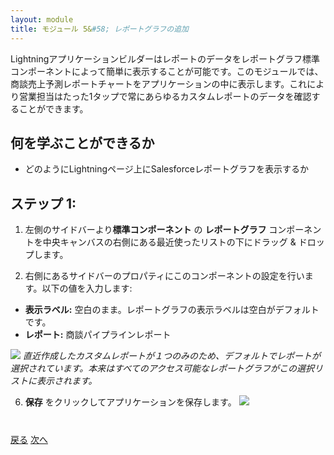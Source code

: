 ```yaml
---
layout: module
title: モジュール 5&#58; レポートグラフの追加
---
```

Lightningアプリケーションビルダーはレポートのデータをレポートグラフ標準コンポーネントによって簡単に表示することが可能です。このモジュールでは、商談売上予測レポートチャートをアプリケーションの中に表示します。これにより営業担当はたった1タップで常にあらゆるカスタムレポートのデータを確認することができます。


## 何を学ぶことができるか
- どのようにLightningページ上にSalesforceレポートグラフを表示するか


## ステップ 1:

1. 左側のサイドバーより**標準コンポーネント** の **レポートグラフ** コンポーネントを中央キャンバスの右側にある最近使ったリストの下にドラッグ & ドロップします。

3. 右側にあるサイドバーのプロパティにこのコンポーネントの設定を行います。以下の値を入力します:
  - **表示ラベル:** 空白のまま。レポートグラフの表示ラベルは空白がデフォルトです。
  - **レポート:** 商談パイプラインレポート

![](images/addchart.png)
*直近作成したカスタムレポートが１つのみのため、デフォルトでレポートが選択されています。本来はすべてのアクセス可能なレポートグラフがこの選択リストに表示されます。*

6. **保存** をクリックしてアプリケーションを保存します。
![](images/saveapp.png)


<div class="row" style="margin-top:40px;">
<div class="col-sm-12">
<a href="create-lightning-application.html" class="btn btn-default"><i class="glyphicon glyphicon-chevron-left"></i> 戻る</a>
<a href="create-searchbar-component.html" class="btn btn-default pull-right">次へ <i class="glyphicon glyphicon-chevron-right"></i></a>
</div>
</div>
